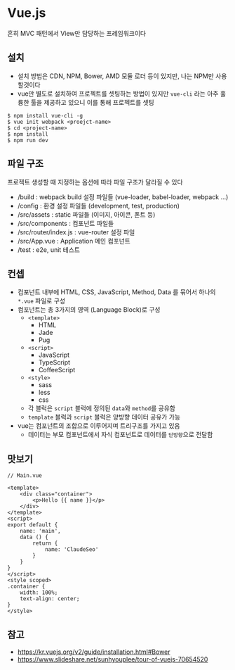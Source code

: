 # Vue.js
흔히 MVC 패턴에서 View만 담당하는 프레임워크이다

## 설치
- 설치 방법은 CDN, NPM, Bower, AMD 모듈 로더 등이 있지만, 나는 NPM만 사용할것이다
- vue만 별도로 설치하여 프로젝트를 셋팅하는 방법이 있지만 `vue-cli` 라는 아주 훌륭한 툴을 제공하고 있으니 이를 통해 프로젝트를 셋팅
```
$ npm install vue-cli -g
$ vue init webpack <proejct-name>
$ cd <project-name>
$ npm install
$ npm run dev
```


## 파일 구조
프로젝트 생성할 때 지정하는 옵션에 따라 파일 구조가 달라질 수 있다
- /build : webpack build 설정 파일들 (vue-loader, babel-loader, webpack ...)
- /config : 환경 설정 파일들 (development, test, production)
- /src/assets : static 파일들 (이미지, 아이콘, 폰트 등)
- /src/components : 컴포넌트 파일들
- /src/router/index.js : vue-router 설정 파일
- /src/App.vue : Application 메인 컴포넌트
- /test : e2e, unit 테스트

## 컨셉
- 컴포넌트 내부에 HTML, CSS, JavaScript, Method, Data 를 묶어서 하나의 `*.vue` 파일로  구성
- 컴포넌트는 총 3가지의 영역 (Language Block)로 구성
    + `<template>`
        - HTML
        - Jade
        - Pug
    + `<script>`
        * JavaScript
        * TypeScript
        * CoffeeScript
    + `<style>`
        * sass
        * less
        * css
    + 각 블럭은 `script` 블럭에 정의된 `data`와 `method`를 공유함
    + `template` 블럭과 `script` 블럭은 양방향 데이터 공유가 가능
- vue는 컴포넌트의 조합으로 이루어지며 트리구조를 가지고 있음
    + 데이터는 부모 컴포넌트에서 자식 컴포넌트로 데이터를 `단방향`으로 전달함


## 맛보기
```
// Main.vue

<template>
    <div class="container">
        <p>Hello {{ name }}</p>
    </div>
</template>
<script>
export default {
    name: 'main',
    data () {
        return {
            name: 'ClaudeSeo'
        }
    }
}
</script>
<style scoped>
.container {
    width: 100%;
    text-align: center;
}
</style>
```


## 참고
- https://kr.vuejs.org/v2/guide/installation.html#Bower
- https://www.slideshare.net/sunhyouplee/tour-of-vuejs-70654520


